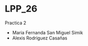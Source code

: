 <h1>LPP_26</h1>
Practica 2
<ul>
<li>Maria Fernanda San Miguel Simik</li>
<li>Alexis Rodriguez Casañas</li></ul>
